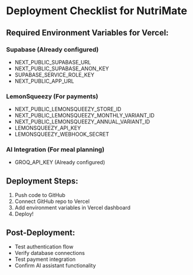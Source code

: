 # Deployment Checklist for NutriMate

## Required Environment Variables for Vercel:

### Supabase (Already configured)
- NEXT_PUBLIC_SUPABASE_URL
- NEXT_PUBLIC_SUPABASE_ANON_KEY
- SUPABASE_SERVICE_ROLE_KEY
- NEXT_PUBLIC_APP_URL

### LemonSqueezy (For payments)
- NEXT_PUBLIC_LEMONSQUEEZY_STORE_ID
- NEXT_PUBLIC_LEMONSQUEEZY_MONTHLY_VARIANT_ID
- NEXT_PUBLIC_LEMONSQUEEZY_ANNUAL_VARIANT_ID
- LEMONSQUEEZY_API_KEY
- LEMONSQUEEZY_WEBHOOK_SECRET

### AI Integration (For meal planning)
- GROQ_API_KEY (Already configured)

## Deployment Steps:
1. Push code to GitHub
2. Connect GitHub repo to Vercel
3. Add environment variables in Vercel dashboard
4. Deploy!

## Post-Deployment:
- Test authentication flow
- Verify database connections
- Test payment integration
- Confirm AI assistant functionality
